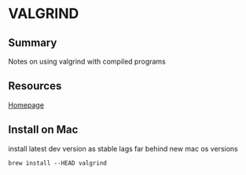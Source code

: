 # VALGRIND

## Summary

Notes on using valgrind with compiled programs

## Resources

[Homepage](http://www.valgrind.org/)

## Install on Mac

install latest dev version as stable lags far behind new mac os versions

```console
brew install --HEAD valgrind
```
